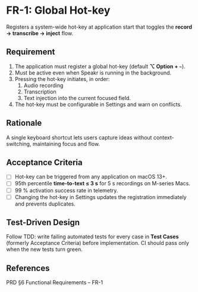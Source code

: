 # FR-1: Global Hot-key

Registers a system-wide hot-key at application start that toggles the
**record → transcribe → inject** flow.

## Requirement

1. The application must register a global hot-key (default **⌥ Option + `~`**).
2. Must be active even when Speakr is running in the background.
3. Pressing the hot-key initiates, in order:
   1. Audio recording
   2. Transcription
   3. Text injection into the current focused field.
4. The hot-key must be configurable in Settings and warn on conflicts.

## Rationale

A single keyboard shortcut lets users capture ideas without context-switching, maintaining focus and
flow.

## Acceptance Criteria

- [ ] Hot-key can be triggered from any application on macOS 13+.
- [ ] 95th percentile **time-to-text ≤ 3 s** for 5 s recordings on M-series Macs.
- [ ] 99 % activation success rate in telemetry.
- [ ] Changing the hot-key in Settings updates the registration immediately and prevents duplicates.

## Test-Driven Design

Follow TDD: write failing automated tests for every case in **Test Cases** (formerly Acceptance
Criteria) before implementation. CI should pass only when the new tests turn green.

## References

PRD §6 Functional Requirements – FR-1
